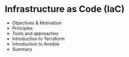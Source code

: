 # Infrastructure as Code \(IaC\)

* Objectives & Motivation
* Principles
* Tools and approaches
* Introduction to Terraform
* Introduction to Ansible
* Summary



